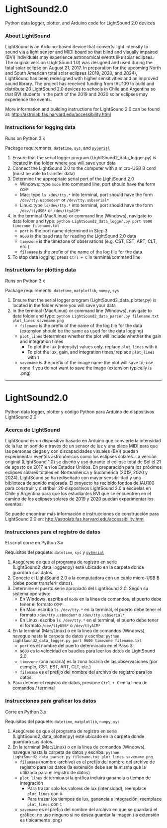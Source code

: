 # LightSound2.0
Python data logger, plotter, and Arduino code for LightSound 2.0 devices

### About LightSound
LightSound is an Arduino-based device that converts light intensity to sound via a light sensor and MIDI board so that blind and visually impaired (BVI) individuals may experience astronomical events like solar eclipses. The original version (LightSound 1.0) was designed and used during the total solar eclipse on August 21, 2017. In preparation for the upcoming North and South American total solar eclipses (2019, 2020, and 2024), LightSound has been redesigned with higher sensitivities and an improved sound library. The project has received funding from IAU100 to build and distribute 20 LightSound 2.0 devices to schools in Chile and Argentina so that BVI students in the path of the 2019 and 2020 solar eclipses may experience the events. 

More information and building instructions for LightSound 2.0 can be found at: http://astrolab.fas.harvard.edu/accessibility.html

### Instructions for logging data
Runs on Python 3.x

Package requirements: `datetime`, `sys`, and [`pySerial`](https://pyserial.readthedocs.io/en/latest/pyserial.html#installation)
1. Ensure that the serial logger program (LightSound2_data_logger.py) is located in the folder where you will save your data
2. Connect the LightSound 2.0 to the computer with a micro-USB B cord (must be able to transfer data)
3. Determine the appropriate serial port of the LightSound 2.0
    -	Windows: type `mode` into command line, port should have the form `COM*`
    - Mac: type `ls /dev/tty.*` into terminal, port should have the form `/dev/tty.usbmodem*` or `/dev/tty.usbserial*` 
    - Linux: type `ls/dev/tty.*` into terminal, port should have the form `/dev/ttyUSB*` or `/dev/ttyACM*`
4. In the terminal (Mac/Linux) or command line (Windows), navigate to data folder and type: `python LightSound2_data_logger.py port 9600 timezone filename.txt`
    - `port` is the port name determined in Step 3
    - `9600` is the baud rate for reading the LightSound 2.0 data
    - `timezone` is the timezone of observations (e.g. CST, EST, ART, CLT, etc.)
    - `filename` is the prefix of the name of the log file for the data
5. To stop data logging, press `Ctrl + C` in terminal/command line

### Instructions for plotting data
Runs on Python 3.x

Package requirements: `datetime`, `matplotlib`, `numpy`, `sys`
1. Ensure that the serial logger program (LightSound2_data_plotter.py) is located in the folder where you will save your data
2. In the terminal (Mac/Linux) or command line (Windows), navigate to data folder and type: `python LightSound2_data_parser.py filename.txt plot_lines savename.png`
    - `filename` is the prefix of the name of the log file for the data (extension should be the same as used for the data logging)
    - `plot_lines` determines whether the plot will include whether the gain and integration times
        - To plot the lux (intensity) values only, replace `plot_lines` with `0`
        - To plot the lux, gain, and integration times, replace `plot_lines` with `1`
    - `savename` is the prefix of the image name the plot will save to; use none if you do not want to save the image (extension typically is .png)

-----

# LightSound2.0
Python data logger, plotter y código Python para Arduino de dispositivos LightSound 2.0

### Acerca de LightSound

LightSound es un dispositivo basado en Arduino que convierte la intensidad de la luz en sonido a través de un sensor de luz y una placa MIDI para que las personas ciegas y con discapacidades visuales (BVI) puedan experimentar eventos astronómicos como los eclipses solares. La versión original (LightSound 1.0) se diseñó y usó durante el eclipse total de Sol el 21 de agosto de 2017, en los Estados Unidos. En preparación para los próximos eclipses solares totales en Norteamérica y Sudamérica (2019, 2020 y 2024), LightSound se ha rediseñado con mayor sensibilidad y una biblioteca de sonido mejorada. El proyecto ha recibido fondos de IAU100 para construir y distribuir 20 dispositivos LightSound 2.0 a escuelas en Chile y Argentina para que los estudiantes BVI que se encuentren en el camino de los eclipses solares de 2019 y 2020 puedan experimentar los eventos. 

Se puede encontrar más información e instrucciones de construcción para LightSound 2.0 en: http://astrolab.fas.harvard.edu/accessibility.html


### Instrucciones para el registro de datos
El script corre en Python 3.x

Requisitos del paquete: `datetime`, `sys` y [`pySerial`](https://pyserial.readthedocs.io/en/latest/pyserial.html#installation)

1. Asegúrese de que el programa de registro en serie (LightSound2_data_logger.py) esté ubicado en la carpeta donde guardará sus datos.
2. Conecte el LightSound 2.0 a la computadora con un cable micro-USB B (debe poder transferir datos).
3. Determine el puerto serie apropiado del LightSound 2.0. Según su sistema operativo:
    - En Windows: escriba el `modo` en la línea de comandos, el puerto debe tener el formato `COM*`
    - En Mac: escriba `ls /dev/tty.*` en la terminal, el puerto debe tener el formato `/dev/tty.usbmodem*` o `/dev/tty.usbserial*`
    - En Linux: escriba `ls /dev/tty.*` en el terminal, el puerto debe tener el formato `/dev/ttyUSB*` o `/dev/ttyACM*`
4. En la terminal (Mac/Linux) o en la línea de comandos (Windows), navegue hasta la carpeta de datos y escriba: `python LightSound2_data_logger.py port 9600 timezone filename.txt`
    - `port` es el nombre del puerto determinado en el Paso 3
    - `9600` es la velocidad en baudios para leer los datos de LightSound 2.0
    - `timezone` (ona horaria) es la zona horaria de las observaciones (por ejemplo, CST, EST, ART, CLT, etc.)
    - `filename` es el prefijo del nombre del archivo de registro para los datos.
5. Para detener el registro de datos, presione `Ctrl + C` en la línea de comandos / terminal

### Instrucciones para graficar los datos
Corre en Python 3.x

Requisitos del paquete: `datetime`, `matplotlib`, `numpy`, `sys`

1. Asegúrese de que el programa de registro en serie (LightSound2_data_plotter.py) esté ubicado en la carpeta donde guardará sus datos.
2. En la terminal (Mac/Linux) o en la línea de comandos (Windows), navegue hasta la carpeta de datos y escriba: `python LightSound2_data_parser.py filename.txt plot_lines savename.png`
    - `filename` (nombre-archivo) es el prefijo del nombre del archivo de registro para los datos (la extensión debe ser la misma que la utilizada para el registro de datos)
    - `plot_lines` determina si la gráfica incluirá  ganancia o tiempo de integración
        - Para trazar solo los valores de lux (intensidad), reemplace `plot_lines` con `0`
        - Para trazar los tiempos de lux, ganancia e integración, reemplace `plot_lines` con `1` 
    - `savename` es el prefijo del nombre del archivo en que se guardará el gráfico; no use ninguno si no desea guardar la imagen (la extensión es típicamente .png)
